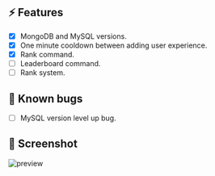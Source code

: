 ## ⚡️ Features

-  [x] MongoDB and MySQL versions.
-  [x] One minute cooldown between adding user experience.
-  [x] Rank command.
-  [ ] Leaderboard command.
-  [ ] Rank system.

## 🙂 Known bugs

-  [ ] MySQL version level up bug.

## 📖 Screenshot

<img src="https://cdn.discordapp.com/attachments/1000842867704610851/1022896767911592076/rank.png" alt="preview">
